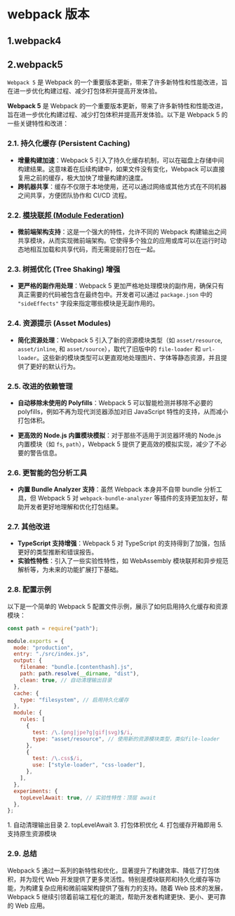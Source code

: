 # webpack 版本

## 1.webpack4

## 2.webpack5

`Webpack 5` 是 Webpack 的一个重要版本更新，带来了许多新特性和性能改进，旨在进一步优化构建过程、减少打包体积并提高开发体验。

**Webpack 5** 是 Webpack 的一个重要版本更新，带来了许多新特性和性能改进，旨在进一步优化构建过程、减少打包体积并提高开发体验。以下是 Webpack 5 的一些关键特性和改进：

### 2.1. **持久化缓存 (Persistent Caching)**

- **增量构建加速**：Webpack 5 引入了持久化缓存机制，可以在磁盘上存储中间构建结果。这意味着在后续构建中，如果文件没有变化，Webpack 可以直接复用之前的缓存，极大加快了增量构建的速度。
- **跨机器共享**：缓存不仅限于本地使用，还可以通过网络或其他方式在不同机器之间共享，方便团队协作和 CI/CD 流程。

### 2.2. [**模块联邦 (Module Federation)**](/views/前端架构/B%20前端工程化体系/04%20模块化/模块联邦)

- **微前端架构支持**：这是一个强大的特性，允许不同的 Webpack 构建输出之间共享模块，从而实现微前端架构。它使得多个独立的应用或库可以在运行时动态地相互加载和共享代码，而无需提前打包在一起。

### 2.3. **树摇优化 (Tree Shaking) 增强**

- **更严格的副作用处理**：Webpack 5 更加严格地处理模块的副作用，确保只有真正需要的代码被包含在最终包中。开发者可以通过 `package.json` 中的 `"sideEffects"` 字段来指定哪些模块是无副作用的。

### 2.4. **资源提示 (Asset Modules)**

- **简化资源处理**：Webpack 5 引入了新的资源模块类型（如 `asset/resource`, `asset/inline`, 和 `asset/source`），取代了旧版中的 `file-loader` 和 `url-loader`。这些新的模块类型可以更直观地处理图片、字体等静态资源，并且提供了更好的默认行为。

### 2.5. **改进的依赖管理**

- **自动移除未使用的 Polyfills**：Webpack 5 可以智能检测并移除不必要的 polyfills，例如不再为现代浏览器添加对旧 JavaScript 特性的支持，从而减小打包体积。

- **更高效的 Node.js 内置模块模拟**：对于那些不适用于浏览器环境的 Node.js 内置模块（如 `fs`, `path`），Webpack 5 提供了更高效的模拟实现，减少了不必要的警告信息。

### 2.6. **更智能的包分析工具**

- **内置 Bundle Analyzer 支持**：虽然 Webpack 本身并不自带 bundle 分析工具，但 Webpack 5 对 `webpack-bundle-analyzer` 等插件的支持更加友好，帮助开发者更好地理解和优化打包结果。

### 2.7. **其他改进**

- **TypeScript 支持增强**：Webpack 5 对 TypeScript 的支持得到了加强，包括更好的类型推断和错误报告。
- **实验性特性**：引入了一些实验性特性，如 WebAssembly 模块联邦和异步规范解析等，为未来的功能扩展打下基础。

### 2.8. 配置示例

以下是一个简单的 Webpack 5 配置文件示例，展示了如何启用持久化缓存和资源模块：

```javascript
const path = require("path");

module.exports = {
  mode: "production",
  entry: "./src/index.js",
  output: {
    filename: "bundle.[contenthash].js",
    path: path.resolve(__dirname, "dist"),
    clean: true, // 自动清理输出目录
  },
  cache: {
    type: "filesystem", // 启用持久化缓存
  },
  module: {
    rules: [
      {
        test: /\.(png|jpe?g|gif|svg)$/i,
        type: "asset/resource", // 使用新的资源模块类型，类似file-loader
      },
      {
        test: /\.css$/i,
        use: ["style-loader", "css-loader"],
      },
    ],
  },
  experiments: {
    topLevelAwait: true, // 实验性特性：顶层 await
  },
};
```

<bws>1. 自动清理输出目录</bws>
<bws>2. topLevelAwait</bws>
<bws>3. 打包体积优化</bws>
<bws>4. 打包缓存开箱即用</bws>
<bws>5. 支持原生资源模块</bws>

### 2.9. 总结

Webpack 5 通过一系列的新特性和优化，显著提升了构建效率、降低了打包体积，并为现代 Web 开发提供了更多灵活性。特别是模块联邦和持久化缓存等功能，为构建复杂应用和微前端架构提供了强有力的支持。随着 Web 技术的发展，Webpack 5 继续引领着前端工程化的潮流，帮助开发者构建更快、更小、更可靠的 Web 应用。
